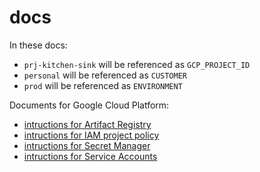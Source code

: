 # docs

In these docs:

- `prj-kitchen-sink` will be referenced as `GCP_PROJECT_ID`
- `personal` will be referenced as `CUSTOMER`
- `prod` will be referenced as `ENVIRONMENT`

Documents for Google Cloud Platform:

- [intructions for Artifact Registry](./artifact-registry.md)
- [intructions for IAM project policy](./iam-project-policy.md)
- [intructions for Secret Manager](./secret-manager.md)
- [intructions for Service Accounts](./service-accounts.md)
